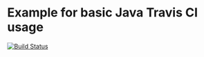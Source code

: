 <h1>Example for basic Java Travis CI usage</h1

[![Build Status](https://travis-ci.com/borosr/spring-travis-ci.svg?branch=master)](https://travis-ci.com/borosr/spring-travis-ci)